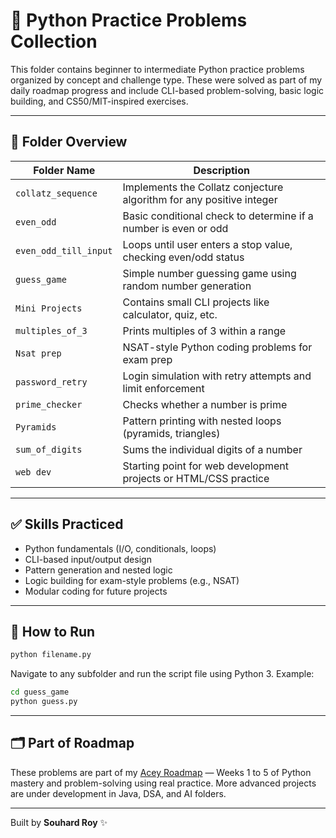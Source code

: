 # 🐍 Python Practice Problems Collection

This folder contains beginner to intermediate Python practice problems organized by concept and challenge type. These were solved as part of my daily roadmap progress and include CLI-based problem-solving, basic logic building, and CS50/MIT-inspired exercises.

---

## 📁 Folder Overview

| Folder Name             | Description |
|-------------------------|-------------|
| `collatz_sequence`      | Implements the Collatz conjecture algorithm for any positive integer |
| `even_odd`              | Basic conditional check to determine if a number is even or odd |
| `even_odd_till_input`   | Loops until user enters a stop value, checking even/odd status |
| `guess_game`            | Simple number guessing game using random number generation |
| `Mini Projects`         | Contains small CLI projects like calculator, quiz, etc. |
| `multiples_of_3`        | Prints multiples of 3 within a range |
| `Nsat prep`             | NSAT-style Python coding problems for exam prep |
| `password_retry`        | Login simulation with retry attempts and limit enforcement |
| `prime_checker`         | Checks whether a number is prime |
| `Pyramids`              | Pattern printing with nested loops (pyramids, triangles) |
| `sum_of_digits`         | Sums the individual digits of a number |
| `web dev`               | Starting point for web development projects or HTML/CSS practice |

---

## ✅ Skills Practiced

- Python fundamentals (I/O, conditionals, loops)
- CLI-based input/output design
- Pattern generation and nested logic
- Logic building for exam-style problems (e.g., NSAT)
- Modular coding for future projects

---

## 🚀 How to Run

```bash
python filename.py
```

Navigate to any subfolder and run the script file using Python 3. Example:

```bash
cd guess_game
python guess.py
```

---

## 🗂️ Part of Roadmap

These problems are part of my [Acey Roadmap](https://github.com/nolifer-jpg) — Weeks 1 to 5 of Python mastery and problem-solving using real practice. More advanced projects are under development in Java, DSA, and AI folders.

---

Built by **Souhard Roy** ✨
